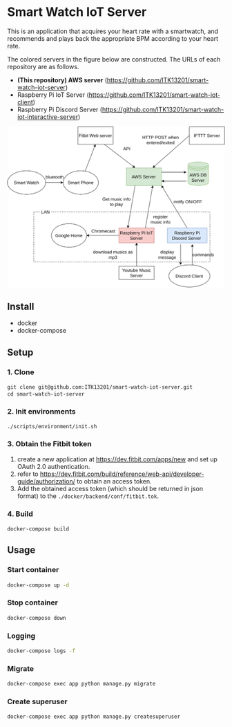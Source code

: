 # Smart Watch IoT Server

This is an application that acquires your heart rate with a smartwatch, and recommends and plays back the appropriate BPM according to your heart rate.

The colored servers in the figure below are constructed.
The URLs of each repository are as follows.

- **(This repository) AWS server** (https://github.com/ITK13201/smart-watch-iot-server)
- Raspberry Pi IoT Server (https://github.com/ITK13201/smart-watch-iot-client)
- Raspberry Pi Discord Server (https://github.com/ITK13201/smart-watch-iot-interactive-server)

![system_chart](./docs/img/system_chart.png)

## Install

- docker
- docker-compose

## Setup

### 1. Clone

```shell
git clone git@github.com:ITK13201/smart-watch-iot-server.git
cd smart-watch-iot-server
```

### 2. Init environments

```shell
./scripts/environment/init.sh
```

### 3. Obtain the Fitbit token

1. create a new application at https://dev.fitbit.com/apps/new and set up OAuth 2.0 authentication.
2. refer to https://dev.fitbit.com/build/reference/web-api/developer-guide/authorization/ to obtain an access token.
3. Add the obtained access token (which should be returned in json format) to the `./docker/backend/conf/fitbit.tok`.


### 4. Build

```shell
docker-compose build
```

## Usage

### Start container

```bash
docker-compose up -d
```

### Stop container

```bash
docker-compose down
```

### Logging

```bash
docker-compose logs -f
```

### Migrate

```bash
docker-compose exec app python manage.py migrate
```

### Create superuser

```bash
docker-compose exec app python manage.py createsuperuser
```
